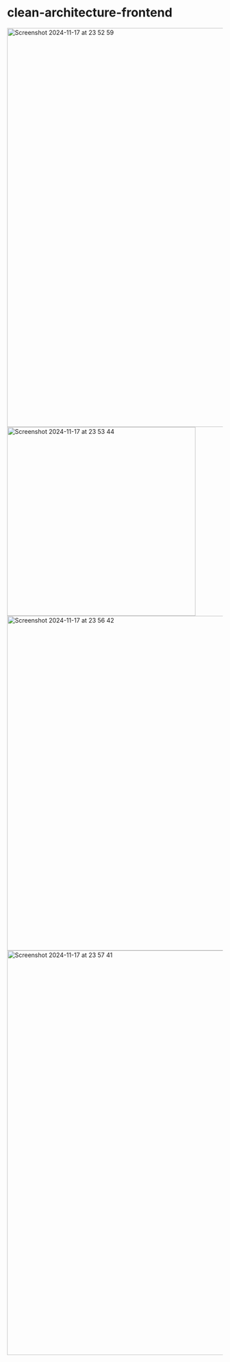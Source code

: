 # clean-architecture-frontend

<img width="930" alt="Screenshot 2024-11-17 at 23 52 59" src="https://github.com/user-attachments/assets/537bca3f-5a38-420a-8759-527a140c7d81">


<img width="440" alt="Screenshot 2024-11-17 at 23 53 44" src="https://github.com/user-attachments/assets/4cd03185-9486-4a59-8c79-b426671c3a3e">

<img width="780" alt="Screenshot 2024-11-17 at 23 56 42" src="https://github.com/user-attachments/assets/4e815a63-4a69-4459-b04d-d804e2b82e47">

<img width="943" alt="Screenshot 2024-11-17 at 23 57 41" src="https://github.com/user-attachments/assets/5b60c38c-9a0d-4604-8778-5d8ae29b9493">
